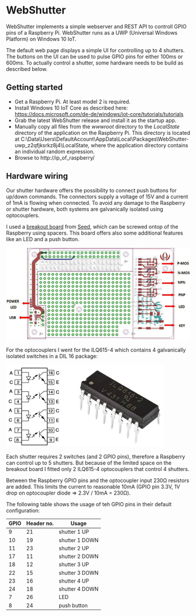 # WebShutter

WebShutter implements a simple webserver and REST API to controll GPIO pins of a Raspberry Pi. WebShutter runs as a UWP (Universal Windows Platform) on Windows 10 IoT.

The default web page displays a simple UI for controlling up to 4 shutters. The buttons on the UI can be used to pulse GPIO pins for either 100ms or 600ms. To actually control a shutter, some hardware needs to be build as described below.

## Getting started

* Get a Raspberry Pi. At least model 2 is required.
* Install Windows 10 IoT Core as described here: https://docs.microsoft.com/de-de/windows/iot-core/tutorials/tutorials
* Grab the latest WebShutter release and install it as the startup app.
* Manually copy all files from the *wwwroot* directory to the *LocalState* directory of the application on the Raspberry Pi. This directory is located at C:\Data\Users\DefaultAccount\AppData\Local\Packages\WebShutter-uwp_z2qfjksrkz8j4\LocalState, where the application directory contains an individual random expression.
* Browse to http://ip_of_raspberry/

## Hardware wiring

Our shutter hardware offers the possibility to connect push buttons for up/down commands. The connectors supply a voltage of 15V and a current of 1mA is flowing when connected. To avoid any damage to the Raspberry or shutter hardware, both systems are galvanically isolated using optocouplers.

I used a [breakout board](https://www.seeedstudio.com/Raspberry-Pi-Breakout-Board-v1-0-p-2410.html) from [Seed](https://www.seeedstudio.com/), which can be screwed ontop of the Raspberry using spacers. This board offers also some additional features like an LED and a push button.

![Seed breakout board](images/breakoutboard.jpg)

For the optocouplers I went for the ILQ615-4 which contains 4 galvanically isolated switches in a DIL 16 package:

![Optocoupler](images/optocoupler.png)

Each shutter requires 2 switches (and 2 GPIO pins), therefore a Raspberry can control up to 5 shutters. But because of the limited space on the breakout board I fitted only 2 ILQ615-4 optocouplers that control 4 shutters.

Between the Raspberry GPIO pins and the optocoupler input 230&#x2126; resistors are added. This limits the current to reasonable 10mA (GPIO pin 3.3V, 1V drop on optocoupler diode => 2.3V / 10mA = 230&#x2126;).

The following table shows the usage of teh GPIO pins in their default configuration:

GPIO | Header no. | Usage
--- | --- | ---
9 | 21 | shutter 1 UP
10 | 19 | shutter 1 DOWN
11 | 23 | shutter 2 UP
17 | 11 | shutter 2 DOWN
18 | 12 | shutter 3 UP
22 | 15 | shutter 3 DOWN
23 | 16 | shutter 4 UP
24 | 18 | shutter 4 DOWN
7 | 26 | LED
8 | 24 | push button
